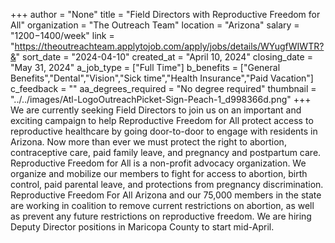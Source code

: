 +++
author = "None"
title = "Field Directors with Reproductive Freedom for All"
organization = "The Outreach Team"
location = "Arizona"
salary = "$1200-$1400/week"
link = "https://theoutreachteam.applytojob.com/apply/jobs/details/WYugfWIWTR?&"
sort_date = "2024-04-10"
created_at = "April 10, 2024"
closing_date = "May 31, 2024"
a_job_type = ["Full Time"]
b_benefits = ["General Benefits","Dental","Vision","Sick time","Health Insurance","Paid Vacation"]
c_feedback = ""
aa_degrees_required = "No degree required"
thumbnail = "../../images/Atl-LogoOutreachPicket-Sign-Peach-1_d998366d.png"
+++
We are currently seeking Field Directors to join us on an important and exciting campaign to help Reproductive Freedom for All protect access to reproductive healthcare by going door-to-door to engage with residents in Arizona. Now more than ever we must protect the right to abortion, contraceptive care, paid family leave, and pregnancy and postpartum care. Reproductive Freedom for All is a non-profit advocacy organization. We organize and mobilize our members to fight for access to abortion, birth control, paid parental leave, and protections from pregnancy discrimination. Reproductive Freedom For All Arizona and our 75,000 members in the state are working in coalition to remove current restrictions on abortion, as well as prevent any future restrictions on reproductive freedom. We are hiring Deputy Director positions in Maricopa County to start mid-April. 